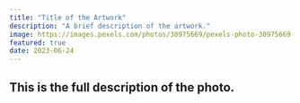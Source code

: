 ```yaml
---
title: "Title of the Artwork"
description: "A brief description of the artwork."
image: https://images.pexels.com/photos/30975669/pexels-photo-30975669.jpeg?auto=compress&cs=tinysrgb&w=1260&h=750&dpr=2
featured: true
date: 2023-06-24
---
```


## This is the full description of the photo.
